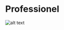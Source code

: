 # Professionel
![alt text](https://www.sociatex.com/sites/default/files/paragraphes/images/2021-06/groupe-sociatex-nouvelletechnologieinformatique-cover.jpg)
